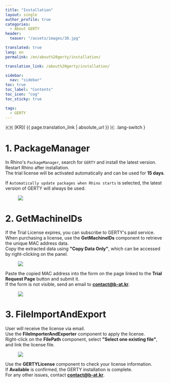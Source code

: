 ```yaml
---
title: "Installation"
layout: single
author_profile: true
categories:
  - About GERTY
header:
  teaser: "/assets/images/30.jpg"

translated: true
lang: en
permalink: /en/about%20gerty/installation/

translation_link: /about%20gerty/installation/

sidebar:
  nav: "sidebar"
toc: true
toc_label: "Contents"
toc_icon: "cog"
toc_sticky: true

tags: 
  - GERTY
---
```


:kr: [KR]( {{ page.translation_link | absolute_url }} ){: .lang-switch }

# 1. PackageManager

In Rhino's `PackageManager`, search for `GERTY` and install the latest version.<br> 
Restart Rhino after installation.<br>
The trial license will be activated automatically and can be used for **15 days**.<br>

If `Automatically update packages when Rhino starts` is selected, the latest version of GERTY will always be used.

<figure>
	<a href="https://i.postimg.cc/hPqP5NGm/0-packagemanager-00.png"><img src="https://i.postimg.cc/hPqP5NGm/0-packagemanager-00.png"></a>
</figure>



# 2. GetMachineIDs

If the Trial License expires, you can subscribe to GERTY's paid service.<br> 
When purchasing a license, use the **GetMachineIDs** component to retrieve the unique MAC address data.<br> 
Copy the extracted data using **"Copy Data Only"**, which can be accessed by right-clicking on the panel.

<figure>
	<a href="https://i.postimg.cc/y6D9qVd0/Getmachine-IDs-00.png"><img src="https://i.postimg.cc/y6D9qVd0/Getmachine-IDs-00.png"></a>
</figure>

Paste the copied MAC address into the form on the page linked to the **Trial Request Page** button and submit it.<br> 
If the form is not visible, send an email to **contact@b-at.kr**.

<figure>
	<a href="https://i.postimg.cc/WbhgR9g7/1-MACAddress-01.png"><img src="https://i.postimg.cc/WbhgR9g7/1-MACAddress-01.png"></a>
</figure>



# 3. FileImportAndExport

User will receive the license via email.<br> 
Use the **FileImporterAndExporter** component to apply the license.<br> 
Right-click on the **FilePath** component, select **"Select one existing file"**, and link the license file.

<figure>
	<a href="https://i.postimg.cc/1XxtLHQv/2-license-Import-1.png"><img src="https://i.postimg.cc/1XxtLHQv/2-license-Import-1.png"></a>
</figure>


Use the **GERTYLicense** component to check your license information.<br> 
If **Available** is confirmed, the GERTY installation is complete.<br> 
For any other issues, contact **contact@b-at.kr**.


